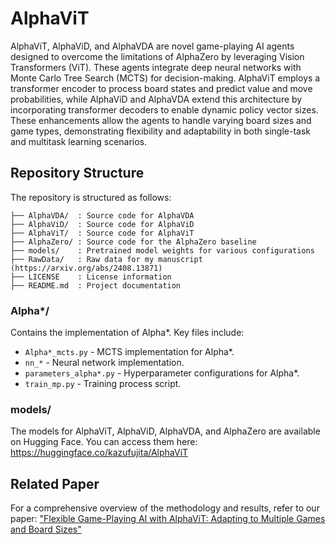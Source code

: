 # AlphaViT

AlphaViT, AlphaViD, and AlphaVDA are novel game-playing AI agents designed to overcome the limitations of AlphaZero by leveraging Vision Transformers (ViT). These agents integrate deep neural networks with Monte Carlo Tree Search (MCTS) for decision-making. AlphaViT employs a transformer encoder to process board states and predict value and move probabilities, while AlphaViD and AlphaVDA extend this architecture by incorporating transformer decoders to enable dynamic policy vector sizes. These enhancements allow the agents to handle varying board sizes and game types, demonstrating flexibility and adaptability in both single-task and multitask learning scenarios.

## Repository Structure

The repository is structured as follows:

```
├── AlphaVDA/  : Source code for AlphaVDA
├── AlphaViD/  : Source code for AlphaViD
├── AlphaViT/  : Source code for AlphaViT
├── AlphaZero/ : Source code for the AlphaZero baseline
├── models/    : Pretrained model weights for various configurations
├── RawData/   : Raw data for my manuscript (https://arxiv.org/abs/2408.13871)
├── LICENSE    : License information
├── README.md  : Project documentation
```

### Alpha\*/

Contains the implementation of Alpha\*. Key files include:

- `Alpha*_mcts.py` - MCTS implementation for Alpha\*.
- `nn_*` - Neural network implementation.
- `parameters_alpha*.py` - Hyperparameter configurations for Alpha\*.
- `train_mp.py` - Training process script.

### models/

The models for AlphaViT, AlphaViD, AlphaVDA, and AlphaZero are available on Hugging Face. You can access them here:
https://huggingface.co/kazufujita/AlphaViT

## Related Paper

For a comprehensive overview of the methodology and results, refer to our paper:
["Flexible Game-Playing AI with AlphaViT: Adapting to Multiple Games and Board Sizes"](https://arxiv.org/abs/2408.13871)

